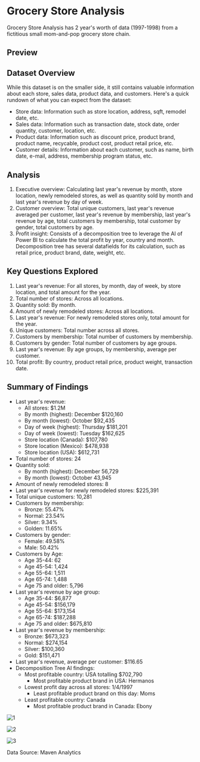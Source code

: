 # Grocery Store Analysis

Grocery Store Analysis has 2 year's worth of data (1997-1998) from a fictitious small mom-and-pop grocery store chain.

## Preview




## Dataset Overview

While this dataset is on the smaller side, it still contains valuable information about each store, sales data, product data, and customers.
Here's a quick rundown of what you can expect from the dataset:

* Store data: Information such as store location, address, sqft, remodel date, etc.
* Sales data: Information such as transaction date, stock date, order quantity, customer, location, etc.
* Product data: Information such as discount price, product brand, product name, recycable, product cost, product retail price, etc.
* Customer details: Information about each customer, such as name, birth date, e-mail, address, membership program status, etc.

## Analysis

1. Executive overview: Calculating last year's revenue by month, store location, newly remodeled stores, as well as quantity sold by month and last year's revenue by day of week. 
2. Customer overview: Total unique customers, last year's revenue averaged per customer, last year's revenue by membership, last year's revenue by age, total customers by membership, total customer by gender, total customers by age.
3. Profit insight: Consists of a decomposition tree to leverage the AI of Power BI to calculate the total profit by year, country and month. Decomposition tree has several datafields for its calculation, such as retail price, product brand, date, weight, etc.

## Key Questions Explored

1. Last year's revenue: For all stores, by month, day of week, by store location, and total amount for the year.
2. Total number of stores: Across all locations.
3. Quantity sold: By month.
4. Amount of newly remodeled stores: Across all locations.
5. Last year's revenue: For newly remodeled stores only, total amount for the year.
6. Unique customers: Total number across all stores.
7. Customers by membership: Total number of customers by membership.
8. Customers by gender: Total number of customers by age groups.
9. Last year's revenue: By age groups, by membership, average per customer.
10. Total profit: By country, product retail price, product weight, transaction date. 

## Summary of Findings

* Last year's revenue:
  * All stores: $1.2M
  * By month (highest): December $120,160
  * By month (lowest): October $92,435
  * Day of week (highest): Thursday $181,201
  * Day of week (lowest): Tuesday $162,625
  * Store location (Canada): $107,780
  * Store location (Mexico): $478,938
  * Store location (USA): $612,731
* Total number of stores: 24
* Quantity sold:
  * By month (highest): December 56,729
  * By month (lowest): October 43,945
* Amount of newly remodeled stores: 8
* Last year's revenue for newly remodeled stores: $225,391
* Total unique customers: 10,281
* Customers by membership:
  * Bronze: 55.47%
  * Normal: 23.54%
  * Silver: 9.34%
  * Golden: 11.65%
* Customers by gender:
  * Female: 49.58%
  * Male: 50.42%
* Customers by Age:
   * Age 35-44: 62
   * Age 45-54: 1,424
   * Age 55-64: 1,511
   * Age 65-74: 1,488
   * Age 75 and older: 5,796
* Last year's revenue by age group:
   * Age 35-44: $6,877
   * Age 45-54: $156,179
   * Age 55-64: $173,154
   * Age 65-74: $187,288
   * Age 75 and older: $675,810
* Last year's revenue by membership:
   * Bronze: $673,323
   * Normal: $274,154
   * Silver: $100,360
   * Gold: $151,471
* Last year's revenue, average per customer: $116.65
* Decomposition Tree AI findings:
  * Most profitable country: USA totalling $702,790
    * Most profitable product brand in USA: Hermanos
  * Lowest profit day across all stores: 1/4/1997
    * Least profitable product brand on this day: Moms
  * Least profitable country: Canada
    * Most profitable product brand in Canada: Ebony

![1](https://github.com/Mlindens/Grocery_Store_Analysis/assets/83295029/585dd2ee-4a67-443d-beda-c69d7705b2fc)

![2](https://github.com/Mlindens/Grocery_Store_Analysis/assets/83295029/89a5b406-3bb3-45ad-9289-b05b6a5d911b)

![3](https://github.com/Mlindens/Grocery_Store_Analysis/assets/83295029/c3bf4d53-b5a0-4988-97c8-06682638aedb)

Data Source: Maven Analytics

